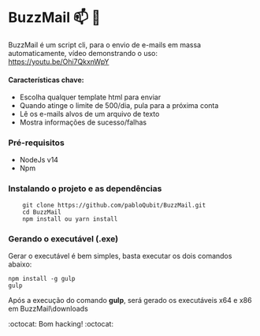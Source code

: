 # BuzzMail :mailbox: :email:

BuzzMail é um script cli, para o envio de e-mails em massa automaticamente, vídeo demonstrando o uso:
https://youtu.be/Ohi7QkxnWpY

#### Características chave:
  - Escolha qualquer template html para enviar
  - Quando atinge o limite de 500/dia, pula para a próxima conta
  - Lê os e-mails alvos de um arquivo de texto
  - Mostra informações de sucesso/falhas

### Pré-requisitos
- NodeJs v14
- Npm
### Instalando o projeto e as dependências
```
    git clone https://github.com/pabloQubit/BuzzMail.git
    cd BuzzMail
    npm install ou yarn install
```

### Gerando o executável (.exe)

Gerar o executável é bem simples, basta executar os dois comandos abaixo:
 ```
 npm install -g gulp
 gulp
 ```

 Após a execução do comando __gulp__, será gerado os executáveis x64 e x86 em BuzzMail\downloads
 
 :octocat: Bom hacking! :octocat:
 
